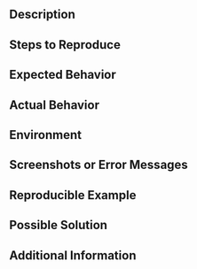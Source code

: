 ## Description

[//]: # ([Provide a clear and concise description of the issue you are experiencing.])

## Steps to Reproduce

[//]: # ([Outline the steps to reproduce the issue, including any specific configurations or conditions.])

## Expected Behavior

[//]: # ([Describe what you expected to happen.])

## Actual Behavior

[//]: # ([Describe what actually happened.])

## Environment

[//]: # (- Operating System:)

[//]: # (- Browser &#40;if applicable&#41;:)

[//]: # (- Version of the Project/Package:)

[//]: # (- Any other relevant information:)

## Screenshots or Error Messages

[//]: # ([If applicable, include any relevant screenshots or error messages.])

## Reproducible Example

[//]: # ([If possible, provide a minimal, reproducible example or code snippet that demonstrates the issue.])

## Possible Solution

[//]: # ([If you have any ideas on how to fix or address the issue, please share them here.])

## Additional Information

[//]: # ([Add any other relevant information or context about the issue.])

